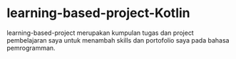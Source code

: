 # learning-based-project-Kotlin
learning-based-project
merupakan kumpulan tugas dan project pembelajaran saya untuk menambah skills dan portofolio saya pada bahasa pemrogramman.
